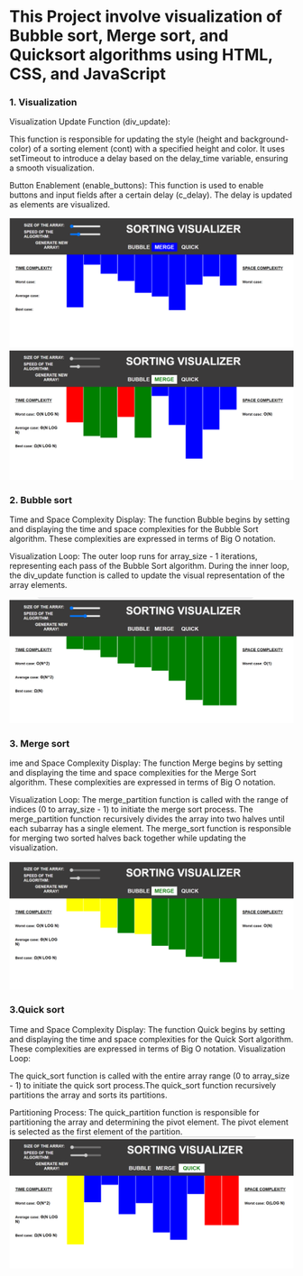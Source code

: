 <h1>This Project involve visualization of  Bubble sort, Merge sort, and Quicksort algorithms using HTML, CSS, and JavaScript</h1>

<h3>1. Visualization </h3>
<p>Visualization Update Function (div_update):
  
This function is responsible for updating the style (height and background-color) of a sorting element (cont) with a specified height and color.
It uses setTimeout to introduce a delay based on the delay_time variable, ensuring a smooth visualization.
  
Button Enablement (enable_buttons):
This function is used to enable buttons and input fields after a certain delay (c_delay). The delay is updated as elements are visualized.
</p>
<img src="https://github.com/NinjaMohit/JAVAScript_Project/blob/main/SortingVisualization_Algo/images/img1.png?raw=true">
<img src="https://github.com/NinjaMohit/JAVAScript_Project/blob/main/SortingVisualization_Algo/images/img2.png?raw=true">
<br>

<h3>2. Bubble sort</h3>
<p>
Time and Space Complexity Display:
The function Bubble begins by setting and displaying the time and space complexities for the Bubble Sort algorithm. These complexities are expressed in terms of Big O notation.

Visualization Loop:
The outer loop runs for array_size - 1 iterations, representing each pass of the Bubble Sort algorithm.
During the inner loop, the div_update function is called to update the visual representation of the array elements.</p>
<img src="https://github.com/NinjaMohit/JAVAScript_Project/blob/main/SortingVisualization_Algo/images/img3.png?raw=true">
<br>

<h3>3. Merge sort</h3>
<p>ime and Space Complexity Display:
The function Merge begins by setting and displaying the time and space complexities for the Merge Sort algorithm. These complexities are expressed in terms of Big O notation.

Visualization Loop:
The merge_partition function is called with the range of indices (0 to array_size - 1) to initiate the merge sort process.
The merge_partition function recursively divides the array into two halves until each subarray has a single element.
The merge_sort function is responsible for merging two sorted halves back together while updating the visualization.</p>
<img src="https://github.com/NinjaMohit/JAVAScript_Project/blob/main/SortingVisualization_Algo/images/img6.png">
<br>


<h3>3.Quick sort</h3>
<p>Time and Space Complexity Display:
The function Quick begins by setting and displaying the time and space complexities for the Quick Sort algorithm. These complexities are expressed in terms of Big O notation.
Visualization Loop:

The quick_sort function is called with the entire array range (0 to array_size - 1) to initiate the quick sort process.The quick_sort function recursively partitions the array and sorts its partitions.

Partitioning Process:
The quick_partition function is responsible for partitioning the array and determining the pivot element.
The pivot element is selected as the first element of the partition.
<img src="https://github.com/NinjaMohit/JAVAScript_Project/blob/main/SortingVisualization_Algo/images/img7.png">
<done>

